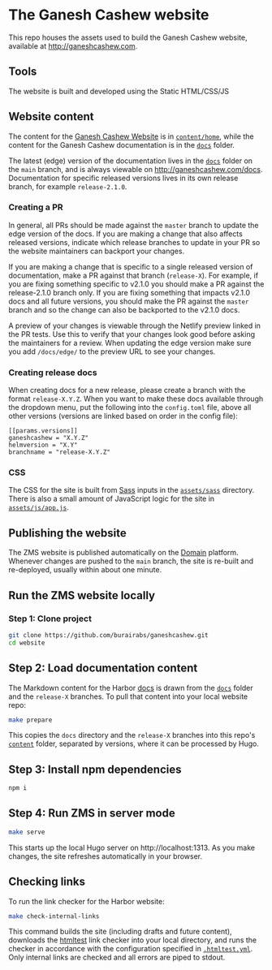 # The Ganesh Cashew website

This repo houses the assets used to build the Ganesh Cashew website, available at http://ganeshcashew.com.

## Tools

The website is built and developed using the Static HTML/CSS/JS

## Website content

The content for the [Ganesh Cashew Website](http://ganeshcashew.com) is in [`content/home`](./content/home), while the content for the Ganesh Cashew documentation is in the [`docs`](./docs) folder.

The latest (edge) version of the documentation lives in the [`docs`](./docs) folder on the `main` branch, and is always viewable on http://ganeshcashew.com/docs. Documentation for specific released versions lives in its own release branch, for example `release-2.1.0`.

### Creating a PR

In general, all PRs should be made against the `master` branch to update the edge version of the docs. If you are making a change that also affects released versions, indicate which release branches to update in your PR so the website maintainers can backport your changes.

If you are making a change that is specific to a single released version of documentation, make a PR against that branch (`release-X`). For example, if you are fixing something specific to v2.1.0 you should make a PR against the release-2.1.0 branch only. If you are fixing something that impacts v2.1.0 docs and all future versions, you should make the PR against the `master` branch and so the change can also be backported to the v2.1.0 docs.

A preview of your changes is viewable through the Netlify preview linked in the PR tests. Use this to verify that your changes look good before asking the maintainers for a review. When updating the edge version make sure you add `/docs/edge/` to the preview URL to see your changes.

### Creating release docs

When creating docs for a new release, please create a branch with the format `release-X.Y.Z`.
When you want to make these docs available through the dropdown menu, put the following into the `config.toml` file, above all other versions (versions are linked based on order in the config file):

```
[[params.versions]]
ganeshcashew = "X.Y.Z"
helmversion = "X.Y"
branchname = "release-X.Y.Z"
``` 

### CSS

The CSS for the site is built from [Sass](https://sass-lang.com) inputs in the [`assets/sass`](./assets/sass) directory. There is also a small amount of JavaScript logic for the site in [`assets/js/app.js`](./assets/js/app.js).

## Publishing the website

The ZMS website is published automatically on the [Domain](http://ganeshcashew.com) platform. Whenever changes are pushed to the `main` branch, the site is re-built and re-deployed, usually within about one minute.

## Run the ZMS website locally

### Step 1: Clone project

```sh
git clone https://github.com/burairabs/ganeshcashew.git
cd website
```

## Step 2: Load documentation content

The Markdown content for the Harbor [docs](http://ganeshcashew.com/docs) is drawn from the [`docs`](./docs) folder and the `release-X` branches. To pull that content into your local website repo:

```sh
make prepare
```

This copies the `docs` directory and the `release-X` branches into this repo's [`content`](./content) folder, separated by versions, where it can be processed by Hugo.

## Step 3: Install npm dependencies

```sh
npm i
```

## Step 4: Run ZMS in server mode

```sh
make serve
```

This starts up the local Hugo server on http://localhost:1313. As you make changes, the site refreshes automatically in your browser.

## Checking links

To run the link checker for the Harbor website:

```sh
make check-internal-links
```

This command builds the site (including drafts and future content), downloads the [htmltest](https://github.com/wjdp/htmltest) link checker into your local directory, and runs the checker in accordance with the configuration specified in [`.htmltest.yml`](./.htmltest.yml). Only internal links are checked and all errors are piped to stdout.
